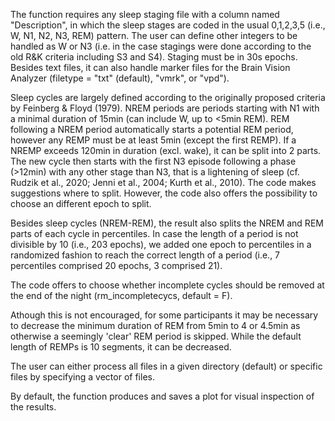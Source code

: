 The function requires any sleep staging file with a column named "Description", in which the sleep stages are coded 
in the usual 0,1,2,3,5 (i.e., W, N1, N2, N3, REM) pattern. The user can define other integers to be handled as W or N3
(i.e. in the case stagings were done according to the old R&K criteria including S3 and S4).
Staging must be in 30s epochs. Besides text files, it 
can also handle marker files for the Brain Vision Analyzer (filetype = "txt" (default), "vmrk", or "vpd").

Sleep cycles are largely defined according to the originally proposed criteria by Feinberg & Floyd (1979). 
NREM periods are periods starting with N1 with a minimal duration of 15min (can include W, up to <5min REM). 
REM following a NREM period automatically starts a potential REM period, however any REMP must be at least
5min (except the first REMP). If a NREMP exceeds 120min in duration (excl. wake), it can be split into 2 parts. 
The new cycle then starts with the first N3 episode following a phase (>12min) with any other stage than N3, that is
a lightening of sleep (cf. Rudzik et al., 2020; Jenni et al., 2004; Kurth et al., 2010). The code makes suggestions where
to split. However, the code also offers the possibility to choose an different epoch to split.

Besides sleep cycles (NREM-REM), the result also splits the NREM and REM parts of each cycle in percentiles. In case the 
length of a period is not divisible by 10 (i.e., 203 epochs), we added one epoch to percentiles in a randomized
fashion to reach the correct length of a period (i.e., 7 percentiles comprised 20 epochs, 3 comprised 21).

The code offers to choose whether incomplete cycles should be removed at the end of the night (rm_incompletecycs, default = F). 

Athough this is not encouraged, for some participants it may be necessary to decrease the minimum duration of REM from 5min to 4 or 4.5min
as otherwise a seemingly 'clear' REM period is skipped. While the default length of REMPs is 10 segments, it can be decreased.

The user can either process all files in a given directory (default) or specific files by specifying a vector of files.

By default, the function produces and saves a plot for visual inspection of the results.






